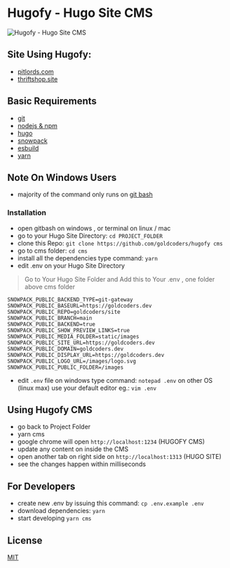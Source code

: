 # Hugofy - Hugo Site CMS

![Hugofy - Hugo Site CMS](https://user-images.githubusercontent.com/55337687/120845837-ec50ee00-c5a3-11eb-9b7f-3cfcf46af3c5.png)

## Site Using Hugofy:

- [pitlords.com](https://pitlords.com)
- [thriftshop.site](https://thriftshop.site)
## Basic Requirements

- [git](https://git-scm.com/downloads)
- [nodejs & npm](https://nodejs.org/en/download/)
- [hugo](https://github.com/gohugoio/hugo/releases)
- [snowpack](https://www.snowpack.dev/tutorials/getting-started)
- [esbuild](https://esbuild.github.io/getting-started/)
- [yarn](https://yarnpkg.com/getting-started/install)

## Note On Windows Users
- majority of the command only runs on [git bash](https://git-scm.com/downloads)
### Installation

- open gitbash on windows , or terminal on linux / mac
- go to your Hugo Site Directory: `cd PROJECT_FOLDER`
- clone this Repo: `git clone https://github.com/goldcoders/hugofy cms`
- go to cms folder: `cd cms`
- install all the dependencies type command: `yarn`
- edit .env on your Hugo Site Directory 

> Go to Your Hugo Site Folder and Add this to Your .env , one folder above cms folder

```
SNOWPACK_PUBLIC_BACKEND_TYPE=git-gateway
SNOWPACK_PUBLIC_BASEURL=https://goldcoders.dev
SNOWPACK_PUBLIC_REPO=goldcoders/site
SNOWPACK_PUBLIC_BRANCH=main
SNOWPACK_PUBLIC_BACKEND=true
SNOWPACK_PUBLIC_SHOW_PREVIEW_LINKS=true
SNOWPACK_PUBLIC_MEDIA_FOLDER=static/images
SNOWPACK_PUBLIC_SITE_URL=https://goldcoders.dev
SNOWPACK_PUBLIC_DOMAIN=goldcoders.dev
SNOWPACK_PUBLIC_DISPLAY_URL=https://goldcoders.dev
SNOWPACK_PUBLIC_LOGO_URL=/images/logo.svg
SNOWPACK_PUBLIC_PUBLIC_FOLDER=/images
```
- edit `.env` file on windows type command: `notepad .env` on other OS (linux max) use your default editor eg.: `vim .env`
## Using Hugofy CMS
- go back to Project Folder
- yarn cms
- google chrome will open  `http://localhost:1234` (HUGOFY CMS)
- update any content on inside the CMS
- open another tab on right side on `http://localhost:1313` (HUGO SITE)
- see the changes happen within milliseconds

## For Developers
- create new .env by issuing this command: `cp .env.example .env`
- download dependencies: `yarn` 
- start developing `yarn cms`
## License

[MIT](./LICENSE)
